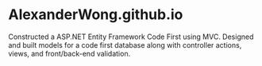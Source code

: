 # AlexanderWong.github.io
Constructed a ASP.NET Entity Framework Code First using MVC.
Designed and built models for a code first database along with controller actions, views, and front/back-end validation.
